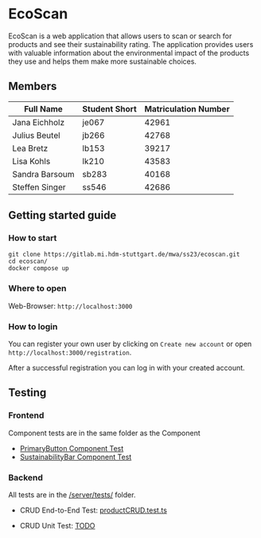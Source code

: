 # EcoScan

EcoScan is a web application that allows users to scan or search for products and see their sustainability rating. The application provides users with valuable information about the environmental impact of the products they use and helps them make more sustainable choices.

## Members

| Full Name      | Student Short | Matriculation Number |
|----------------|---------------|----------------------|
| Jana Eichholz  | je067         | 42961                |
| Julius Beutel  | jb266         | 42768                |
| Lea Bretz      | lb153         | 39217                |
| Lisa Kohls     | lk210         | 43583                |
| Sandra Barsoum | sb283         | 40168                |
| Steffen Singer | ss546         | 42686                |


## Getting started guide

### How to start

```
git clone https://gitlab.mi.hdm-stuttgart.de/mwa/ss23/ecoscan.git
cd ecoscan/
docker compose up
```

### Where to open

Web-Browser: `http://localhost:3000`

### How to login

You can register your own user by clicking on `Create new account` or open `http://localhost:3000/registration`.

After a successful registration you can log in with your created account.

## Testing

### Frontend

Component tests are in the same folder as the Component
- [PrimaryButton Component Test](./client/src/components/buttons/ButtonPrimary.test.tsx)
- [SustainabilityBar Component Test](./client/src/components/sustainabilitybar/SustainabilityBar.test.tsx)

### Backend

All tests are in the [/server/tests/](./server/tests) folder.

- CRUD End-to-End Test: [productCRUD.test.ts](./server/tests/productCRUD.test.ts)

- CRUD Unit Test: [TODO](TODO)


